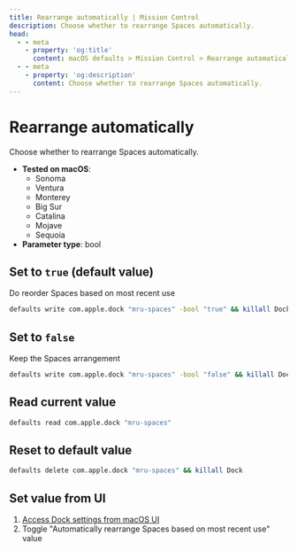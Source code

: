 ```yaml
---
title: Rearrange automatically | Mission Control
description: Choose whether to rearrange Spaces automatically.
head:
  - - meta
    - property: 'og:title'
      content: macOS defaults > Mission Control > Rearrange automatically
  - - meta
    - property: 'og:description'
      content: Choose whether to rearrange Spaces automatically.
---
```


# Rearrange automatically

Choose whether to rearrange Spaces automatically.

- **Tested on macOS**:
  - Sonoma
  - Ventura
  - Monterey
  - Big Sur
  - Catalina
  - Mojave
  - Sequoia
- **Parameter type**: bool

## Set to `true` (default value)

Do reorder Spaces based on most recent use

```bash
defaults write com.apple.dock "mru-spaces" -bool "true" && killall Dock
```

## Set to `false`

Keep the Spaces arrangement

```bash
defaults write com.apple.dock "mru-spaces" -bool "false" && killall Dock
```

## Read current value

```bash
defaults read com.apple.dock "mru-spaces"
```

## Reset to default value

```bash
defaults delete com.apple.dock "mru-spaces" && killall Dock
```

## Set value from UI

1. <a href="x-apple.systempreferences:com.apple.preference.dock?WindowsApps">Access Dock settings from macOS UI</a>
2. Toggle "Automatically rearrange Spaces based on most recent use" value
